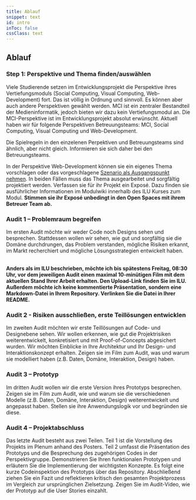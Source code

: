 ```yaml
---
title: Ablauf
snippet: text
id: intro
inToc: false
cssClass: text
---
```


## Ablauf

### Step 1: Perspektive und Thema finden/auswählen

Viele Studierende setzen im Entwicklungsprojekt die Perspektive ihres Vertiefungsmoduls (Social Computing, Visual Computing, Web-Development) fort. Das ist völlig in Ordnung und sinnvoll. Es können aber auch andere Perspektiven gewählt werden. MCI ist ein zentraler Bestandteil der Medieninformatik, jedoch bieten wir dazu kein Vertiefungsmodul an. Die MCI-Perspektive ist im Entwicklungsprojekt absolut erwünscht. Aktuell haben wir für folgende Perspektiven Betreuungsteams: MCI, Social Computing, Visual Computing und Web-Development. 

Die Spielregeln in den einzelenen Perpektiven und Betreuungsteams sind ähnlich, aber nicht gleich. Informieren sie sich daher bei den Betreuungsteams. 

In der Perspektive Web-Development können sie ein eigenes Thema vorschlagen oder das vorgeschlagene [Szenario als Ausgangspunkt nehmen](/szenario-ep-2024/). In beiden Fällen muss das Thema ausgearbeitet und sorgfältig projektiert werden. Verfassen sie für ihr Projekt ein Exposé. Dazu finden sie ausführlicher Informationen im Modulwiki innerhalb des ILU Kurses zum Modul. **Stimmen sie ihr Exposé unbedingt in den Open Spaces mit ihrem Betreuer Team ab.** 

### Audit 1 – Problemraum begreifen

Im ersten Audit möchte wir weder Code noch Designs sehen und besprechen. Stattdessen wollen wir sehen, wie gut und sorgfältig sie die Domäne durchdrungen, das Problem verstanden, mögliche Risiken erkannt, im Markt recherchiert und mögliche Lösungsstrategien entwickelt haben.

<i class="icofont-danger-zone"></i><br>
**Anders als im ILU beschrieben, möchte ich bis spätestens Freitag, 08:30 Uhr, vor dem jeweiligen Audit einen maximal 10-minütigen Film mit dem aktuellen Stand Ihrer Arbeit erhalten. Den Upload-Link finden Sie im ILU. Außerdem möchte ich keine kommentierte Präsentation, sondern eine Markdown-Datei in Ihrem Repository. Verlinken Sie die Datei in Ihrer README.**

### Audit 2 - Risiken ausschließen, erste Teillösungen entwicklen

Im zweiten Audit möchten wir erste Teillösungen auf Code- und Designebene sehen. Wir wollen erkennen, wie gut die Projektrisiken weiterentwickelt, konkretisiert und mit Proof-of-Concepts abgesichert wurden. Wir möchten Einblicke in Ihre Architektur und Ihr Design- und Interaktionskonzept erhalten. Zeigen sie im Film zum Audit, was und warum sie modelliert haben (z.B. Daten, Domäne, Interaktion, Design) haben.

### Audit 3 – Prototyp

Im dritten Audit wollen wir die erste Version ihres Prototyps besprechen. Zeigen sie im Film zum Audit, wie und warum sie die verschiedenen Modelle (z.B. Daten, Domäne, Interaktion, Design) weiterentwickelt und angepasst haben. Stellen sie ihre Anwendungslogik vor und begründen sie diese.

### Audit 4 – Projektabschluss

Das letzte Audit besteht aus zwei Teilen. Teil 1 ist die Vorstellung des Projekts im Plenum anhand des Posters. Teil 2 umfasst die Präsentation des Prototyps und die Besprechung des zugehörigen Codes in der Perspektivgruppe. Demonstrieren Sie Ihren funktionalen Prototypen und erläutern Sie die Implementierung der wichtigsten Konzepte. Es folgt eine kurze Codeinspektion des Prototyps über das Repository. Abschließend ziehen Sie ein Fazit und reflektieren kritisch den gesamten Projektprozess im Vergleich zur ursprünglichen Zielsetzung. Zeigen Sie im Audit-Video, wie der Prototyp auf die User Stories einzahlt.

